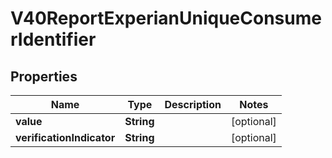 

# V40ReportExperianUniqueConsumerIdentifier


## Properties

| Name | Type | Description | Notes |
|------------ | ------------- | ------------- | -------------|
|**value** | **String** |  |  [optional] |
|**verificationIndicator** | **String** |  |  [optional] |



